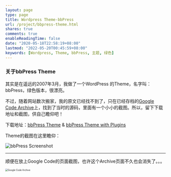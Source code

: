 ```yaml
---
layout: page
type: page
title: Wordpress Theme-bbPress
url: /project/bbpress-theme.html
shares: true
comments: true
enableReadingTime: false
date: "2020-05-18T22:58:19+08:00"
lastmod: "2022-05-20T00:45:59+08:00"
keywords: [Wordpress, Theme, bbPress, 主题, 绿色]
---
```


### 关于bbPress Theme

其实是在遥远的2007年3月，我做了一个WordPress 的Theme，名字叫：bbPress，绿色版本，很漂亮。

[^bbPress]: 是一款WordPress 配套的论坛应用。
<!--more-->
不过，随着网站数次搬家，我的原文已经找不到了，只在已经存档的[Google Code Archive](https://code.google.com/archive/p/zhu8/downloads)上，找到了当时的源码，里面有一个小小的截图。所以，留下下载地址和截图，供自己瞻仰吧！

下载地址：[bbPress Theme](/uploads/bbPress.7z) & [bbPress Theme with Plugins](/uploads/bbPress-and-plugin.7z)

Theme的截图在这里瞻仰：

![bbPress Screenshot](/images/pages/bbPress-screenshot.png)

------

顺便在放上Google Code的页面截图，也许这个Archive页面不久也会消失了。。。

<img src="/images/pages/zhu8-google-code.png" alt="Google Code Archive" style="zoom:50%;" />